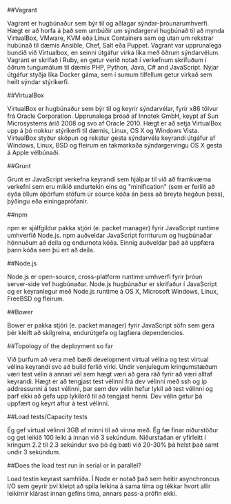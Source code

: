 ##Vagrant

Vagrant er hugbúnaður sem býr til og aðlagar sýndar-þróunarumhverfi. Hægt er að horfa á það sem umbúðir um sýndargervi hugbúnað til að mynda VirtualBox, VMware, KVM eða Linux Containers sem og utan um rekstrar hubúnað til dæmis Ansible, Chef, Salt eða Puppet. Vagrant var upprunalega bundið við Virtualbox, en seinni útgáfur virka líka með öðrum sýndarvélum. Vagrant er skrifað í Ruby, en getur verið notað í verkefnum skrifuðum í öðrum tungumálum til dæmis PHP, Python, Java, C# and JavaScript. Nýjar útgáfur styðja líka Docker gáma, sem í sumum tilfellum getur virkað sem heilt sýndar stýrikerfi.

##VirtualBox

VirtualBox er hugbúnaður sem býr til og keyrir sýndarvélar, fyrir x86 tölvur frá Oracle Corporation. Upprunalega þróað af Innotek GmbH, keypt af Sun Microsystems árið 2008 og svo af Oracle 2010. Hægt er að setja VirtualBox upp á þó nokkur stýrikerfi til dæmis, Linux, OS X og Windows Vista. VirtualBox styður sköpun og rekstur gesta sýndarvéla keyrandi útgáfur af Windows, Linux, BSD og fleirum en takmarkaða sýndargervingu OS X gesta á Apple vélbúnaði.

##Grunt

Grunt er JavaScript verkefna keyrandi sem hjálpar til við að framkvæma verkefni sem eru mikið endurtekin eins og "minification" (sem er ferlið að eyða öllum óþörfum stöfum úr source kóða án þess að breyta hegðun þess), þýðingu eða einingaprófanir.

##npm

npm er sjálfgildur pakka stjóri (e. packet manager) fyrir JavaScript runtime umhverfið Node.js. npm auðveldar JavaScript forriturum og hugbúnaðar hönnuðum að deila og endurnota kóða. Einnig auðveldar það að uppfæra þann kóða sem þú ert að deila.

##Node.js

Node.js er open-source, cross-platform runtime umhverfi fyrir þróun server-side vef hugbúnaðar. Node.js hugbúnaður er skrifaður í JavaScript og er keyranlegur með Node.js runtime á OS X, Microsoft Windows, Linux, FreeBSD og fleirum.

##Bower

Bower er pakka stjóri (e. packet manager) fyrir JavaScript söfn sem gera þér kleift að skilgreina, endurútgefa og lagfæra dependencies.


##Topology of the deployment so far

Við þurfum að vera með bæði development virtual vélina og test virtual vélina keyrandi svo að build ferlið virki. Undir venjulegum kringumstæðum væri test vélin á annari vél sem hægt væri að gera ráð fyrir að væri alltaf keyrandi. Hægt er að tengjast test vélinni frá dev vélinni með ssh og ip addressunni á test vélinni, þar sem dev vélin hefur lykil að test vélinni og þarf ekki að gefa upp lykilorð til að tengjast henni. Dev vélin getur þá uppfært og keyrt aftur á test vélinni.

##Load tests/Capacity tests

Ég gef virtual vélinni 3GB af minni til að vinna með. Ég fæ fínar niðurstöður og get leikið 100 leiki á innan við 3 sekúndum. Niðurstaðan er yfirleitt í kringum 2.2 til 2.3 sekúndur svo þó ég bæti við 20-30% þá helst það samt undir 3 sekúndum.

##Does the load test run in serial or in parallel?

Load testin keyrast samhliða. Í Node er notað það sem heitir asynchronous I/O sem geyrir því kleipt að spila leikina á sama tíma og tékkar hvort allir leikirnir klárast innan gefins tíma, annars pass-a prófin ekki.